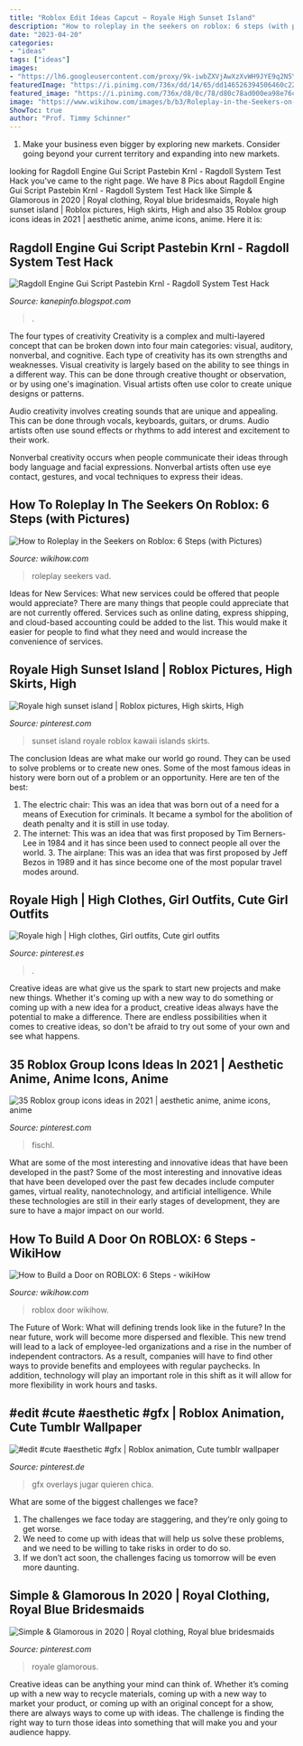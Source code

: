 ```yaml
---
title: "Roblox Edit Ideas Capcut ~ Royale High Sunset Island"
description: "How to roleplay in the seekers on roblox: 6 steps (with pictures)"
date: "2023-04-20"
categories:
- "ideas"
tags: ["ideas"]
images:
- "https://lh6.googleusercontent.com/proxy/9k-iwbZXVjAwXzXvWH9JYE9q2N5YK3o5e0YxCa3JO0dvVf860N8l2Hui5DwsodB7hilpO2oYswW_cz1CV6m4TkxwC2tiU0uI=w1200-h630-pd"
featuredImage: "https://i.pinimg.com/736x/dd/14/65/dd146526394506460c22ec71576daee1.jpg"
featured_image: "https://i.pinimg.com/736x/d8/0c/78/d80c78ad000ea98e76c43eef2439de03.jpg"
image: "https://www.wikihow.com/images/b/b3/Roleplay-in-the-Seekers-on-Roblox-Step-6-Version-2.jpg"
ShowToc: true
author: "Prof. Timmy Schinner"
---
```



1. Make your business even bigger by exploring new markets. Consider going beyond your current territory and expanding into new markets.

	

		
looking for Ragdoll Engine Gui Script Pastebin Krnl - Ragdoll System Test Hack you've came to the right page. We have 8 Pics about Ragdoll Engine Gui Script Pastebin Krnl - Ragdoll System Test Hack like Simple &amp; Glamorous in 2020 | Royal clothing, Royal blue bridesmaids, Royale high sunset island | Roblox pictures, High skirts, High and also 35 Roblox group icons ideas in 2021 | aesthetic anime, anime icons, anime. Here it is:
		
    
## Ragdoll Engine Gui Script Pastebin Krnl - Ragdoll System Test Hack

<img loading=lazy src="https://lh6.googleusercontent.com/proxy/9k-iwbZXVjAwXzXvWH9JYE9q2N5YK3o5e0YxCa3JO0dvVf860N8l2Hui5DwsodB7hilpO2oYswW_cz1CV6m4TkxwC2tiU0uI=w1200-h630-pd" onerror="this.onerror=null;this.src='https://tse2.mm.bing.net/th?id=OIP.hjO1KR3rUBTmA6ZboWJB4gHaD4&amp;pid=15.1';" alt="Ragdoll Engine Gui Script Pastebin Krnl - Ragdoll System Test Hack">

_Source: kanepinfo.blogspot.com_

>. 

	

The four types of creativity
Creativity is a complex and multi-layered concept that can be broken down into four main categories: visual, auditory, nonverbal, and cognitive. Each type of creativity has its own strengths and weaknesses.
Visual creativity is largely based on the ability to see things in a different way. This can be done through creative thought or observation, or by using one's imagination. Visual artists often use color to create unique designs or patterns.

Audio creativity involves creating sounds that are unique and appealing. This can be done through vocals, keyboards, guitars, or drums. Audio artists often use sound effects or rhythms to add interest and excitement to their work.

Nonverbal creativity occurs when people communicate their ideas through body language and facial expressions. Nonverbal artists often use eye contact, gestures, and vocal techniques to express their ideas.

    
## How To Roleplay In The Seekers On Roblox: 6 Steps (with Pictures)

<img loading=lazy src="https://www.wikihow.com/images/b/b3/Roleplay-in-the-Seekers-on-Roblox-Step-6-Version-2.jpg" onerror="this.onerror=null;this.src='https://tse1.mm.bing.net/th?id=OIP.X0dA-HZsH0H5-_QQYymjuQHaET&amp;pid=15.1';" alt="How to Roleplay in the Seekers on Roblox: 6 Steps (with Pictures)">

_Source: wikihow.com_

>roleplay seekers vad. 

	

Ideas for New Services: What new services could be offered that people would appreciate?
There are many things that people could appreciate that are not currently offered. Services such as online dating, express shipping, and cloud-based accounting could be added to the list. This would make it easier for people to find what they need and would increase the convenience of services.

    
## Royale High Sunset Island | Roblox Pictures, High Skirts, High

<img loading=lazy src="https://i.pinimg.com/736x/30/1e/17/301e1726bb7d25e88c76a55783a894fa.jpg" onerror="this.onerror=null;this.src='https://tse1.mm.bing.net/th?id=OIP.uRomONLzdRlpWyHosiyiowHaDJ&amp;pid=15.1';" alt="Royale high sunset island | Roblox pictures, High skirts, High">

_Source: pinterest.com_

>sunset island royale roblox kawaii islands skirts. 

	

The conclusion
Ideas are what make our world go round. They can be used to solve problems or to create new ones. Some of the most famous ideas in history were born out of a problem or an opportunity. Here are ten of the best:
1. The electric chair: This was an idea that was born out of a need for a means of Execution for criminals. It became a symbol for the abolition of death penalty and it is still in use today.
2. The internet: This was an idea that was first proposed by Tim Berners-Lee in 1984 and it has since been used to connect people all over the world. 3. The airplane: This was an idea that was first proposed by Jeff Bezos in 1989 and it has since become one of the most popular travel modes around. 
    
## Royale High | High Clothes, Girl Outfits, Cute Girl Outfits

<img loading=lazy src="https://i.pinimg.com/736x/d8/0c/78/d80c78ad000ea98e76c43eef2439de03.jpg" onerror="this.onerror=null;this.src='https://tse4.mm.bing.net/th?id=OIP.8kEqRvmJvpQL-oMec0AR_AHaHa&amp;pid=15.1';" alt="Royale high | High clothes, Girl outfits, Cute girl outfits">

_Source: pinterest.es_

>. 

	

Creative ideas are what give us the spark to start new projects and make new things. Whether it's coming up with a new way to do something or coming up with a new idea for a product, creative ideas always have the potential to make a difference. There are endless possibilities when it comes to creative ideas, so don't be afraid to try out some of your own and see what happens.

    
## 35 Roblox Group Icons Ideas In 2021 | Aesthetic Anime, Anime Icons, Anime

<img loading=lazy src="https://i.pinimg.com/474x/67/ee/c2/67eec282a2eee59f3703e7c4ea52592d.jpg" onerror="this.onerror=null;this.src='https://tse4.mm.bing.net/th?id=OIP.ckoFf8Z7VfH0guvQmz4PCAAAAA&amp;pid=15.1';" alt="35 Roblox group icons ideas in 2021 | aesthetic anime, anime icons, anime">

_Source: pinterest.com_

>fischl. 

	

What are some of the most interesting and innovative ideas that have been developed in the past?
Some of the most interesting and innovative ideas that have been developed over the past few decades include computer games, virtual reality, nanotechnology, and artificial intelligence. While these technologies are still in their early stages of development, they are sure to have a major impact on our world.

    
## How To Build A Door On ROBLOX: 6 Steps - WikiHow

<img loading=lazy src="http://www.wikihow.com/images/5/51/Screen-Shot-2016-07-17-at-17.10.30.png" onerror="this.onerror=null;this.src='https://tse1.mm.bing.net/th?id=OIP.mCaAFyzCOsMg4-sAX2hJBQHaDz&amp;pid=15.1';" alt="How to Build a Door on ROBLOX: 6 Steps - wikiHow">

_Source: wikihow.com_

>roblox door wikihow. 

	

The Future of Work: What will defining trends look like in the future?
In the near future, work will become more dispersed and flexible. This new trend will lead to a lack of employee-led organizations and a rise in the number of independent contractors. As a result, companies will have to find other ways to provide benefits and employees with regular paychecks. In addition, technology will play an important role in this shift as it will allow for more flexibility in work hours and tasks.

    
## #edit #cute #aesthetic #gfx | Roblox Animation, Cute Tumblr Wallpaper

<img loading=lazy src="https://i.pinimg.com/736x/4c/99/ea/4c99ea3158345e4e44562913d7bcc767.jpg" onerror="this.onerror=null;this.src='https://tse2.mm.bing.net/th?id=OIP.8nBNH7WttyRJ89MxLb9gZAHaIT&amp;pid=15.1';" alt="#edit #cute #aesthetic #gfx | Roblox animation, Cute tumblr wallpaper">

_Source: pinterest.de_

>gfx overlays jugar quieren chica. 

	

What are some of the biggest challenges we face?
1. The challenges we face today are staggering, and they’re only going to get worse.
2. We need to come up with ideas that will help us solve these problems, and we need to be willing to take risks in order to do so.
3. If we don’t act soon, the challenges facing us tomorrow will be even more daunting.

    
## Simple &amp; Glamorous In 2020 | Royal Clothing, Royal Blue Bridesmaids

<img loading=lazy src="https://i.pinimg.com/736x/dd/14/65/dd146526394506460c22ec71576daee1.jpg" onerror="this.onerror=null;this.src='https://tse1.mm.bing.net/th?id=OIP.8E2LgtXHtXnP13YnErT22AHaFN&amp;pid=15.1';" alt="Simple &amp; Glamorous in 2020 | Royal clothing, Royal blue bridesmaids">

_Source: pinterest.com_

>royale glamorous. 

	

Creative ideas can be anything your mind can think of. Whether it’s coming up with a new way to recycle materials, coming up with a new way to market your product, or coming up with an original concept for a show, there are always ways to come up with ideas. The challenge is finding the right way to turn those ideas into something that will make you and your audience happy.

